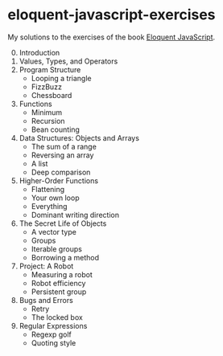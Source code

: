 # eloquent-javascript-exercises

My solutions to the exercises of the book
[Eloquent JavaScript](https://eloquentjavascript.net/).

0. Introduction
1. Values, Types, and Operators
2. Program Structure
    - Looping a triangle
    - FizzBuzz
    - Chessboard
3. Functions
    - Minimum
    - Recursion
    - Bean counting
4. Data Structures: Objects and Arrays
    - The sum of a range
    - Reversing an array
    - A list
    - Deep comparison
5. Higher-Order Functions
    - Flattening
    - Your own loop
    - Everything
    - Dominant writing direction
6. The Secret Life of Objects
    - A vector type
    - Groups
    - Iterable groups
    - Borrowing a method
7. Project: A Robot
    - Measuring a robot
    - Robot efficiency
    - Persistent group
8. Bugs and Errors
    - Retry
    - The locked box
9. Regular Expressions
    - Regexp golf
    - Quoting style
